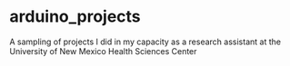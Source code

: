# arduino_projects
A sampling of projects I did in my capacity as a research assistant at the University of New Mexico Health Sciences Center
